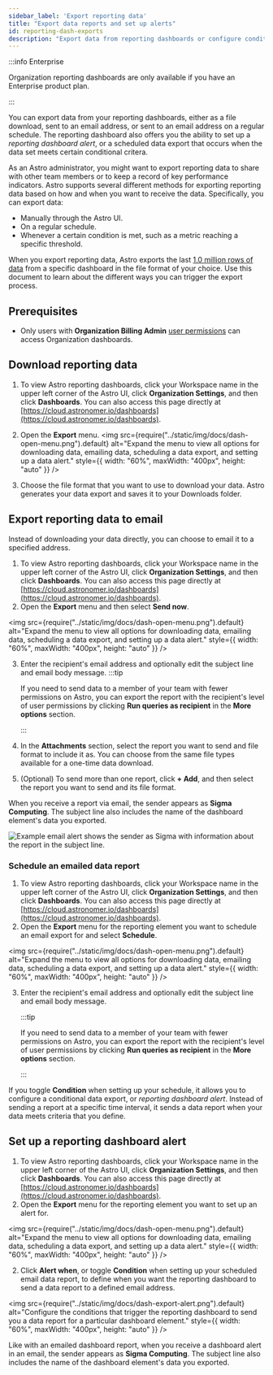 ```yaml
---
sidebar_label: 'Export reporting data'
title: "Export data reports and set up alerts"
id: reporting-dash-exports
description: "Export data from reporting dashboards or configure conditional exports as alerts."
---
```


:::info Enterprise

Organization reporting dashboards are only available if you have an Enterprise product plan.

:::


You can export data from your reporting dashboards, either as a file download, sent to an email address, or sent to an email address on a regular schedule. The reporting dashboard also offers you the ability to set up a *reporting dashboard alert*, or a scheduled data export that occurs when the data set meets certain conditional critera.

As an Astro administrator, you might want to export reporting data to share with other team members or to keep a record of key performance indicators. Astro supports several different methods for exporting reporting data based on how and when you want to receive the data. Specifically, you can export data:

- Manually through the Astro UI.
- On a regular schedule.
- Whenever a certain condition is met, such as a metric reaching a specific threshold.

When you export reporting data, Astro exports the last [1.0 million rows of data](https://help.sigmacomputing.com/docs/download-export-and-upload-limitations) from a specific dashboard in the file format of your choice. Use this document to learn about the different ways you can trigger the export process.

## Prerequisites

- Only users with **Organization Billing Admin** [user permissions](user-permissions.md#organization-roles) can access Organization dashboards.

## Download reporting data

1. To view Astro reporting dashboards, click your Workspace name in the upper left corner of the Astro UI, click **Organization Settings**, and then click **Dashboards**. You can also access this page directly at [https://cloud.astronomer.io/dashboards](https://cloud.astronomer.io/dashboards).
2. Open the **Export** menu.
<img src={require("../static/img/docs/dash-open-menu.png").default} alt="Expand the menu to view all options for downloading data, emailing data, scheduling a data export, and setting up a data alert." style={{ width: "60%", maxWidth: "400px", height: "auto" }} />

3. Choose the file format that you want to use to download your data. Astro generates your data export and saves it to your Downloads folder.

## Export reporting data to email

Instead of downloading your data directly, you can choose to email it to a specified address.

1. To view Astro reporting dashboards, click your Workspace name in the upper left corner of the Astro UI, click **Organization Settings**, and then click **Dashboards**. You can also access this page directly at [https://cloud.astronomer.io/dashboards](https://cloud.astronomer.io/dashboards).
2. Open the **Export** menu and then select **Send now**.

<img src={require("../static/img/docs/dash-open-menu.png").default} alt="Expand the menu to view all options for downloading data, emailing data, scheduling a data export, and setting up a data alert." style={{ width: "60%", maxWidth: "400px", height: "auto" }} />

3. Enter the recipient's email address and optionally edit the subject line and email body message.
    :::tip

    If you need to send data to a member of your team with fewer permissions on Astro, you can export the report with the recipient's level of user permissions by clicking **Run queries as recipient** in the **More options** section.

    :::
4. In the **Attachments** section, select the report you want to send and file format to include it as. You can choose from the same file types available for a one-time data download.
5. (Optional) To send more than one report, click **+ Add**, and then select the report you want to send and its file format.

When you receive a report via email, the sender appears as **Sigma Computing**. The subject line also includes the name of the dashboard element's data you exported.

![Example email alert shows the sender as Sigma with information about the report in the subject line.](/img/docs/dash-email-alert.png)

### Schedule an emailed data report

1. To view Astro reporting dashboards, click your Workspace name in the upper left corner of the Astro UI, click **Organization Settings**, and then click **Dashboards**. You can also access this page directly at [https://cloud.astronomer.io/dashboards](https://cloud.astronomer.io/dashboards).
2. Open the **Export** menu for the reporting element you want to schedule an email export for and select **Schedule**.

<img src={require("../static/img/docs/dash-open-menu.png").default} alt="Expand the menu to view all options for downloading data, emailing data, scheduling a data export, and setting up a data alert." style={{ width: "60%", maxWidth: "400px", height: "auto" }} />

3. Enter the recipient's email address and optionally edit the subject line and email body message.

    :::tip

    If you need to send data to a member of your team with fewer permissions on Astro, you can export the report with the recipient's level of user permissions by clicking **Run queries as recipient** in the **More options** section.

    :::


If you toggle **Condition** when setting up your schedule, it allows you to configure a conditional data export, or *reporting dashboard alert*. Instead of sending a report at a specific time interval, it sends a data report when your data meets criteria that you define.

## Set up a reporting dashboard alert

1. To view Astro reporting dashboards, click your Workspace name in the upper left corner of the Astro UI, click **Organization Settings**, and then click **Dashboards**. You can also access this page directly at [https://cloud.astronomer.io/dashboards](https://cloud.astronomer.io/dashboards).
2. Open the **Export** menu for the reporting element you want to set up an alert for.

<img src={require("../static/img/docs/dash-open-menu.png").default} alt="Expand the menu to view all options for downloading data, emailing data, scheduling a data export, and setting up a data alert." style={{ width: "60%", maxWidth: "400px", height: "auto" }} />

2. Click **Alert when**, or toggle **Condition** when setting up your scheduled email data report, to define when you want the reporting dashboard to send a data report to a defined email address.

<img src={require("../static/img/docs/dash-export-alert.png").default} alt="Configure the conditions that trigger the reporting dashboard to send you a data report for a particular dashboard element." style={{ width: "60%", maxWidth: "400px", height: "auto" }} />

Like with an emailed dashboard report, when you receive a dashboard alert in an email, the sender appears as **Sigma Computing**. The subject line also includes the name of the dashboard element's data you exported.

